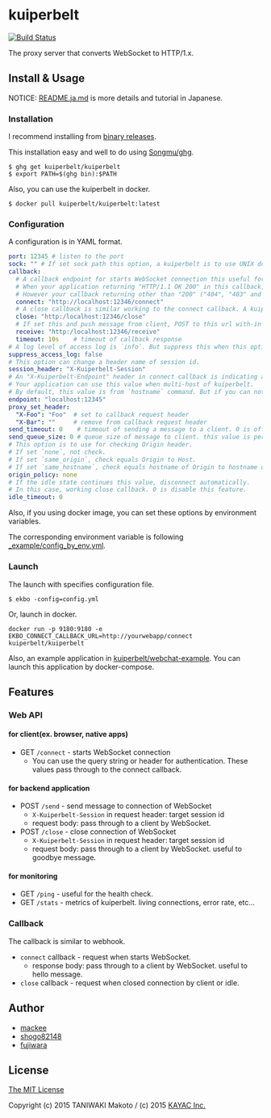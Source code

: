 # kuiperbelt

[![Build Status](https://travis-ci.org/kuiperbelt/kuiperbelt.svg)](https://travis-ci.org/kuiperbelt/kuiperbelt)

The proxy server that converts WebSocket to HTTP/1.x.

## Install & Usage

NOTICE: [README.ja.md](https://github.com/kuiperbelt/kuiperbelt/blob/master/README.ja.md) is more details and tutorial in Japanese.

### Installation

I recommend installing from [binary releases](https://github.com/kuiperbelt/kuiperbelt/releases).

This installation easy and well to do using [Songmu/ghg](https://github.com/Songmu/ghg).

```console
$ ghg get kuiperbelt/kuiperbelt
$ export PATH=$(ghg bin):$PATH
```

Also, you can use the kuiperbelt in docker.

```
$ docker pull kuiperbelt/kuiperbelt:latest
```

### Configuration

A configuration is in YAML format.

```yaml
port: 12345 # listen to the port
sock: "" # If set sock path this option, a kuiperbelt is to use UNIX domain socket.
callback:
  # A callback endpoint for starts WebSocket connection this useful for authentication.
  # When your application returning "HTTP/1.1 OK 200" in this callback, a connection upgrade to WebSocket.
  # However your callback returning other than "200" ("404", "403" and "500"...), this connection is a disconnect.
  connect: "http://localhost:12346/connect"
  # A close callback is similar working to the connect callback. A kuiperbelt send request this callback when closed connection by a client or timeout of idle(if set `idle_timeout`).
  close: "http:/localhost:12346/close"
  # If set this and push message from client, POST to this url with-in message.
  receive: "http:/localhost:12346/receive"
  timeout: 10s    # timeout of callback response
# A log level of access log is `info`. But suppress this when this option is true.
suppress_access_log: false 
# This option can change a header name of session id.
session_header: "X-Kuiperbelt-Session"
# An "X-Kuiperbelt-Endpoint" header in connect callback is indicating an endpoint of kuiperbelt.
# Your application can use this value when multi-host of kuiperbelt.
# By default, this value is from `hostname` command. But if you can not use the value from `hostname`(ex. in docker), by using this option you can set suitable values.
endpoint: "localhost:12345"
proxy_set_header:
  "X-Foo": "Foo"  # set to callback request header
  "X-Bar": ""     # remove from callback request header
send_timeout: 0    # timeout of sending a message to a client. 0 is off.
send_queue_size: 0 # queue size of message to client. this value is per a cliet.
# This option is to use for checking Origin header.
# If set `none`, not check.
# If set `same_origin`, check equals Origin to Host.
# If set `same_hostname`, check equals hostname of Origin to hostname of Host, ignoring port.
origin_policy: none
# If the idle state continues this value, disconnect automatically.
# In this case, working close callback. 0 is disable this feature.
idle_timeout: 0 
```

Also, if you using docker image, you can set these options by environment variables.

The corresponding environment variable is following [_example/config_by_env.yml](https://github.com/kuiperbelt/kuiperbelt/blob/master/_example/config_by_env.yml).

### Launch

The launch with specifies configuration file.
```
$ ekbo -config=config.yml
```

Or, launch in docker.

```
docker run -p 9180:9180 -e EKBO_CONNECT_CALLBACK_URL=http://yourwebapp/connect kuiperbelt/kuiperbelt
```

Also, an example application in [kuiperbelt/webchat-example](https://github.com/kuiperbelt/webchat-example). You can launch this application by docker-compose.

## Features

### Web API

#### for client(ex. browser, native apps)

- GET `/connect` - starts WebSocket connection
  - You can use the query string or header for authentication. These values pass through to the connect callback.

#### for backend application

- POST `/send` - send message to connection of WebSocket
  - `X-Kuiperbelt-Session` in request header: target session id
  - request body: pass through to a client by WebSocket.
- POST `/close` - close connection of WebSocket
  - `X-Kuiperbelt-Session` in request header: target session id
  - request body: pass through to a client by WebSocket. useful to goodbye message.

#### for monitoring

- GET `/ping` - useful for the health check.
- GET `/stats` - metrics of kuiperbelt. living connections, error rate, etc...

### Callback

The callback is similar to webhook.

- `connect` callback - request when starts WebSocket.
  - response body: pass through to a client by WebSocket. useful to hello message.
- `close` callback - request when closed connection by client or idle.

## Author

* [mackee](https://github.com/mackee)
* [shogo82148](https://github.com/shogo82148)
* [fujiwara](https://github.com/fujiwara)

## License

[The MIT License](https://github.com/kuiperbelt/kuiperbelt/blob/master/LICENCE)

Copyright (c) 2015 TANIWAKI Makoto / (c) 2015 [KAYAC Inc.](https://github.com/kayac)
